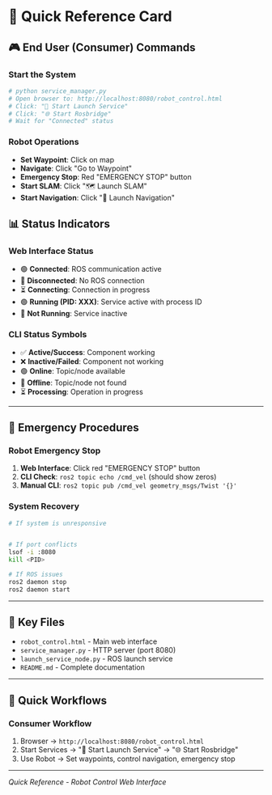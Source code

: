 # 🚀 Quick Reference Card

## 🎮 End User (Consumer) Commands

### Start the System
```bash
# python service_manager.py
# Open browser to: http://localhost:8080/robot_control.html
# Click: "🚀 Start Launch Service"
# Click: "🌐 Start Rosbridge"
# Wait for "Connected" status
```

### Robot Operations
- **Set Waypoint**: Click on map
- **Navigate**: Click "Go to Waypoint"  
- **Emergency Stop**: Red "EMERGENCY STOP" button
- **Start SLAM**: Click "🗺️ Launch SLAM"
- **Start Navigation**: Click "🧭 Launch Navigation"


## 📊 Status Indicators

### Web Interface Status
- 🟢 **Connected**: ROS communication active
- 🔴 **Disconnected**: No ROS connection
- ⏳ **Connecting**: Connection in progress
- 🟢 **Running (PID: XXX)**: Service active with process ID
- 🔴 **Not Running**: Service inactive

### CLI Status Symbols
- ✅ **Active/Success**: Component working
- ❌ **Inactive/Failed**: Component not working
- 🟢 **Online**: Topic/node available
- 🔴 **Offline**: Topic/node not found
- ⏳ **Processing**: Operation in progress

---

## 🚨 Emergency Procedures

### Robot Emergency Stop
1. **Web Interface**: Click red "EMERGENCY STOP" button
2. **CLI Check**: `ros2 topic echo /cmd_vel` (should show zeros)
3. **Manual CLI**: `ros2 topic pub /cmd_vel geometry_msgs/Twist '{}'`

### System Recovery
```bash
# If system is unresponsive


# If port conflicts
lsof -i :8080
kill <PID>

# If ROS issues
ros2 daemon stop
ros2 daemon start
```

---

## 📂 Key Files

- `robot_control.html` - Main web interface
- `service_manager.py` - HTTP server (port 8080)
- `launch_service_node.py` - ROS launch service
- `README.md` - Complete documentation

---

## 🎯 Quick Workflows

### Consumer Workflow
1. Browser → `http://localhost:8080/robot_control.html`
2. Start Services → "🚀 Start Launch Service" → "🌐 Start Rosbridge"
3. Use Robot → Set waypoints, control navigation, emergency stop





---

*Quick Reference - Robot Control Web Interface*
